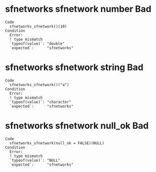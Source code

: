 # sfnetworks sfnetwork number Bad

    Code
      sfnetworks_sfnetwork()(10)
    Condition
      Error:
      ! type mismatch
      `typeof(value)`: "double"    
      `expected`:      "sfnetworks"

# sfnetworks sfnetwork string Bad

    Code
      sfnetworks_sfnetwork()("a")
    Condition
      Error:
      ! type mismatch
      `typeof(value)`: "character" 
      `expected`:      "sfnetworks"

# sfnetworks sfnetwork null_ok Bad

    Code
      sfnetworks_sfnetwork(null_ok = FALSE)(NULL)
    Condition
      Error:
      ! type mismatch
      `typeof(value)`: "NULL"      
      `expected`:      "sfnetworks"

